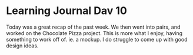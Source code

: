 # Learning Journal Dav 10   

Today was a great recap of the past week. We then went into pairs, and worked on the Chocolate Pizza project. This is more what I enjoy, having something to work off of. ie. a mockup. I do struggle to come up with good design ideas.